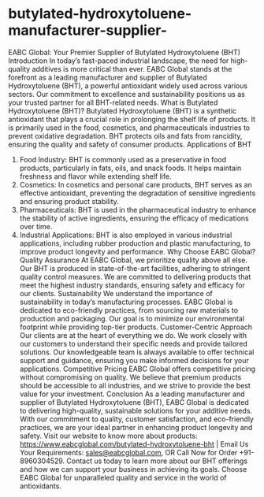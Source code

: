 # butylated-hydroxytoluene-manufacturer-supplier-
 EABC Global: Your Premier Supplier of Butylated Hydroxytoluene (BHT)
 Introduction
In today’s fast-paced industrial landscape, the need for high-quality additives is more critical than ever. EABC Global stands at the forefront as a leading manufacturer and supplier of Butylated Hydroxytoluene (BHT), a powerful antioxidant widely used across various sectors. Our commitment to excellence and sustainability positions us as your trusted partner for all BHT-related needs.
 What is Butylated Hydroxytoluene (BHT)?
Butylated Hydroxytoluene (BHT) is a synthetic antioxidant that plays a crucial role in prolonging the shelf life of products. It is primarily used in the food, cosmetics, and pharmaceuticals industries to prevent oxidative degradation. BHT protects oils and fats from rancidity, ensuring the quality and safety of consumer products.
 Applications of BHT
1. Food Industry: BHT is commonly used as a preservative in food products, particularly in fats, oils, and snack foods. It helps maintain freshness and flavor while extending shelf life.
2. Cosmetics: In cosmetics and personal care products, BHT serves as an effective antioxidant, preventing the degradation of sensitive ingredients and ensuring product stability.
3. Pharmaceuticals: BHT is used in the pharmaceutical industry to enhance the stability of active ingredients, ensuring the efficacy of medications over time.
4. Industrial Applications: BHT is also employed in various industrial applications, including rubber production and plastic manufacturing, to improve product longevity and performance.
 Why Choose EABC Global?
 Quality Assurance
At EABC Global, we prioritize quality above all else. Our BHT is produced in state-of-the-art facilities, adhering to stringent quality control measures. We are committed to delivering products that meet the highest industry standards, ensuring safety and efficacy for our clients.
 Sustainability
We understand the importance of sustainability in today’s manufacturing processes. EABC Global is dedicated to eco-friendly practices, from sourcing raw materials to production and packaging. Our goal is to minimize our environmental footprint while providing top-tier products.
 Customer-Centric Approach
Our clients are at the heart of everything we do. We work closely with our customers to understand their specific needs and provide tailored solutions. Our knowledgeable team is always available to offer technical support and guidance, ensuring you make informed decisions for your applications.
 Competitive Pricing
EABC Global offers competitive pricing without compromising on quality. We believe that premium products should be accessible to all industries, and we strive to provide the best value for your investment.
 Conclusion
As a leading manufacturer and supplier of Butylated Hydroxytoluene (BHT), EABC Global is dedicated to delivering high-quality, sustainable solutions for your additive needs. With our commitment to quality, customer satisfaction, and eco-friendly practices, we are your ideal partner in enhancing product longevity and safety. 
Visit our website to know more about products: https://www.eabcglobal.com/butylated-hydroxytoluene-bht | Email Us Your Requirements: sales@eabcglobal.com, OR Call Now for Order +91-8960304529.
Contact us today to learn more about our BHT offerings and how we can support your business in achieving its goals. Choose EABC Global for unparalleled quality and service in the world of antioxidants.

